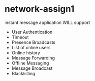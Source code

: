 # network-assign1

instant message application
WILL support
- User Authentication 
- Timeout
- Presence Broadcasts
- List of online users
- Online history
- Message Forwarding 
- Offline Messaging 
- Message Broadcast 
- Blacklisting 
